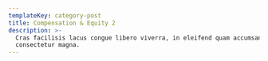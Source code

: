```yaml
---
templateKey: category-post
title: Compensation & Equity 2
description: >-
  Cras facilisis lacus congue libero viverra, in eleifend quam accumsan. Nunc eu
  consectetur magna.
---
```


